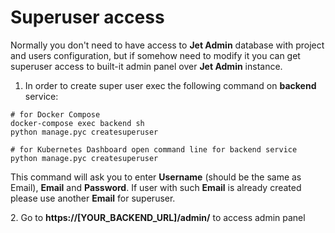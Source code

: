 # Superuser access

Normally you don't need to have access to **Jet Admin** database with project and users configuration, but if somehow need to modify it you can get superuser access to built-it admin panel over **Jet Admin** instance.

1. In order to create super user exec the following command on **backend** service:

```
# for Docker Compose
docker-compose exec backend sh
python manage.pyc createsuperuser

# for Kubernetes Dashboard open command line for backend service
python manage.pyc createsuperuser
```

This command will ask you to enter **Username** (should be the same as Email), **Email** and **Password**. If user with such **Email** is already created please use another **Email** for superuser.

2\. Go to **https://\[YOUR\_BACKEND\_URL]/admin/** to access admin panel


